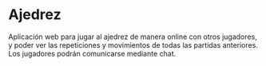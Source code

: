 Ajedrez
=========

Aplicación web para jugar al ajedrez de manera online con otros jugadores, y poder ver las repeticiones y movimientos de
todas las partidas anteriores. Los jugadores podrán comunicarse mediante chat.
